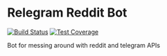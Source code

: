 # Relegram Reddit Bot
[![Build Status](https://travis-ci.com/sonhal/telegram-reddit-bot.svg?branch=master)](https://travis-ci.com/sonhal/telegram-reddit-bot)
[![Test Coverage](https://api.codeclimate.com/v1/badges/6f285343d405634831f3/test_coverage)](https://codeclimate.com/github/sonhal/telegram-reddit-bot/test_coverage)

Bot for messing around with reddit and telegram APIs
